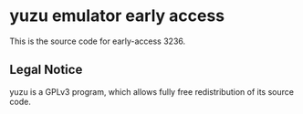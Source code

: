 yuzu emulator early access
=============

This is the source code for early-access 3236.

## Legal Notice

yuzu is a GPLv3 program, which allows fully free redistribution of its source code.